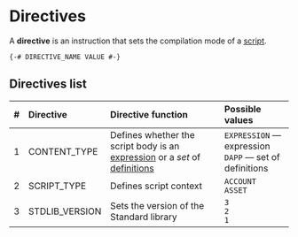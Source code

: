 # Directives

A **directive** is an instruction that sets the compilation mode of a [script](/ride/script.md).

``` ride
{-# DIRECTIVE_NAME VALUE #-}
```

## Directives list

| # | Directive | Directive function | Possible values |
| :--- | :--- | :--- | :--- |
| 1 | CONTENT_TYPE | Defines whether the script body is an [expression](/ride/expression.md) or a _set_ of [definitions](/ride/definition.md) | `EXPRESSION` — expression<br>`DAPP` — set of definitions |
| 2 | SCRIPT_TYPE | Defines script context | `ACCOUNT`<br>`ASSET` |
| 3 | STDLIB_VERSION | Sets the version of the Standard library | `3`<br>`2`<br>`1` |
